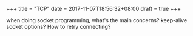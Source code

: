+++
title = "TCP"
date = 2017-11-07T18:56:32+08:00
draft = true
+++

when doing socket programming, what's the main concerns?
keep-alive socket options?
How to retry connecting?
